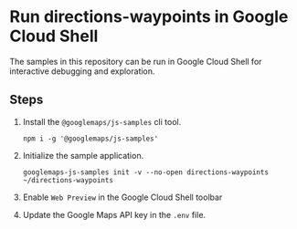 # Run directions-waypoints in Google Cloud Shell

The samples in this repository can be run in Google Cloud Shell for interactive debugging and exploration.

## Steps

1. Install the `@googlemaps/js-samples` cli tool.

    ```
    npm i -g '@googlemaps/js-samples'
    ```
1. Initialize the sample application. 
    ```
    googlemaps-js-samples init -v --no-open directions-waypoints ~/directions-waypoints
    ```
1. Enable `Web Preview` in the Google Cloud Shell toolbar
1. Update the Google Maps API key in the `.env` file.
